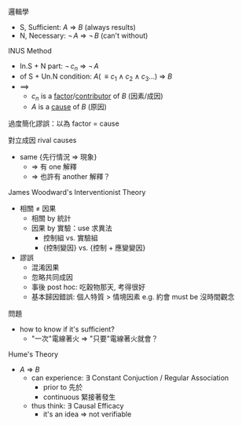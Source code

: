 
邏輯學
- S, Sufficient: $A$ => $B$     (always results)
- N, Necessary:  $\neg\, A$ => $\neg\, B$  (can't without)

INUS Method
- In.S + N part: $\neg\, c_n$ => $\neg\, A$
- of S + Un.N condition: $A(\,\equiv c_1\land c_2\land c_3...)$ => $B$
- $\implies$
	- $c_n$ is a <u>factor</u>/<u>contributor</u> of $B$  (因素/成因)
	- $A$ is a <u>cause</u> of $B$               (原因)

過度簡化謬誤：以為 factor = cause

對立成因 rival causes
- same {先行情況 => 現象}
	- => 有 one 解釋
	- => 也許有 another 解釋？

James Woodward's Interventionist Theory
- 相關 ≠ 因果
	- 相關 by 統計
	- 因果 by 實驗：use 求異法
		- 控制組 vs. 實驗組
		- {控制變因} vs. {控制 + 應變變因}
- 謬誤
	- 混淆因果
	- 忽略共同成因
	- 事後 post hoc: 吃穀物那天, 考得很好
	- 基本歸因錯誤: 個人特質 > 情境因素 
					e.g. 約會 must be 沒時間觀念

問題
- how to know if it's sufficient?
	- "一次"電線著火 => "只要"電線著火就會？

Hume's Theory
- $A$ => $B$
	- can experience: $\exists$ Constant Conjuction / Regular Association
		- prior to 先於
		- continuous 緊接著發生
	- thus think: $\exists$ Causal Efficacy
		- it's an idea => not verifiable